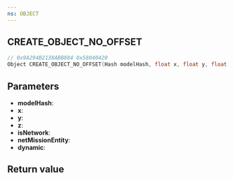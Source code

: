```yaml
---
ns: OBJECT
---
```

## CREATE_OBJECT_NO_OFFSET

```c
// 0x9A294B2138ABB884 0x58040420
Object CREATE_OBJECT_NO_OFFSET(Hash modelHash, float x, float y, float z, BOOL isNetwork, BOOL netMissionEntity, BOOL dynamic);
```


## Parameters
* **modelHash**: 
* **x**: 
* **y**: 
* **z**: 
* **isNetwork**: 
* **netMissionEntity**: 
* **dynamic**: 

## Return value
